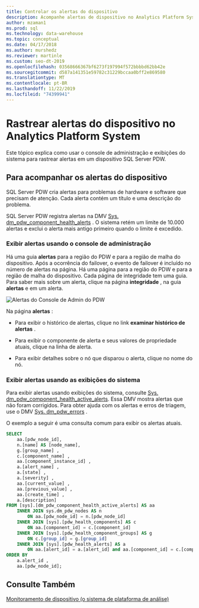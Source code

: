 ```yaml
---
title: Controlar os alertas do dispositivo
description: Acompanhe alertas de dispositivo no Analytics Platform System.
author: mzaman1
ms.prod: sql
ms.technology: data-warehouse
ms.topic: conceptual
ms.date: 04/17/2018
ms.author: murshedz
ms.reviewer: martinle
ms.custom: seo-dt-2019
ms.openlocfilehash: 03568666367bf6273f197994f572bbbbd62bb42e
ms.sourcegitcommit: d587a141351e59782c31229bccaa0bff2e869580
ms.translationtype: MT
ms.contentlocale: pt-BR
ms.lasthandoff: 11/22/2019
ms.locfileid: "74399941"
---
```

# <a name="track-appliance-alerts-in-analytics-platform-system"></a>Rastrear alertas do dispositivo no Analytics Platform System
Este tópico explica como usar o console de administração e exibições do sistema para rastrear alertas em um dispositivo SQL Server PDW.  
  
## <a name="to-track-appliance-alerts"></a>Para acompanhar os alertas do dispositivo  
SQL Server PDW cria alertas para problemas de hardware e software que precisam de atenção. Cada alerta contém um título e uma descrição do problema.  
  
SQL Server PDW registra alertas na DMV [Sys. dm_pdw_component_health_alerts](../relational-databases/system-dynamic-management-views/sys-dm-pdw-component-health-alerts-transact-sql.md) . O sistema retém um limite de 10.000 alertas e exclui o alerta mais antigo primeiro quando o limite é excedido.  
  
### <a name="view-alerts-by-using-the-admin-console"></a>Exibir alertas usando o console de administração  
Há uma guia **alertas** para a região do PDW e para a região de malha do dispositivo. Após a ocorrência do failover, o evento de failover é incluído no número de alertas na página. Há uma página para a região do PDW e para a região de malha do dispositivo. Cada página de integridade tem uma guia. Para saber mais sobre um alerta, clique na página **integridade** , na guia **alertas** e em um alerta.  
  
![Alertas do Console de Admin do PDW](./media/track-appliance-alerts/SQL_Server_PDW_AdminConsole_AlertsV2.png "SQL_Server_PDW_AdminConsole_AlertsV2")  
  
Na página **alertas** :  
  
-   Para exibir o histórico de alertas, clique no link **examinar histórico de alertas** .  
  
-   Para exibir o componente de alerta e seus valores de propriedade atuais, clique na linha de alerta.  
  
-   Para exibir detalhes sobre o nó que disparou o alerta, clique no nome do nó.  
  
### <a name="view-alerts-by-using-the-system-views"></a>Exibir alertas usando as exibições do sistema  
Para exibir alertas usando exibições do sistema, consulte [Sys. dm_pdw_component_health_active_alerts](../relational-databases/system-dynamic-management-views/sys-dm-pdw-component-health-active-alerts-transact-sql.md). Essa DMV mostra alertas que não foram corrigidos. Para obter ajuda com os alertas e erros de triagem, use o DMV [Sys. dm_pdw_errors](../relational-databases/system-dynamic-management-views/sys-dm-pdw-errors-transact-sql.md) .  
  
O exemplo a seguir é uma consulta comum para exibir os alertas atuais.  
  
```sql  
SELECT   
    aa.[pdw_node_id],  
    n.[name] AS [node_name],  
    g.[group_name] ,  
    c.[component_name] ,  
    aa.[component_instance_id] ,   
    a.[alert_name] ,  
    a.[state] ,  
    a.[severity] ,  
    aa.[current_value] ,  
    aa.[previous_value] ,  
    aa.[create_time] ,  
    a.[description]   
FROM [sys].[dm_pdw_component_health_active_alerts] AS aa  
    INNER JOIN sys.dm_pdw_nodes AS n   
        ON aa.[pdw_node_id] = n.[pdw_node_id]  
    INNER JOIN [sys].[pdw_health_components] AS c   
        ON aa.[component_id] = c.[component_id]  
    INNER JOIN [sys].[pdw_health_component_groups] AS g   
        ON c.[group_id] = g.[group_id]  
    INNER JOIN [sys].[pdw_health_alerts] AS a   
        ON aa.[alert_id] = a.[alert_id] and aa.[component_id] = c.[component_id]  
ORDER BY  
    a.alert_id ,  
    aa.[pdw_node_id];  
```  
  
## <a name="see-also"></a>Consulte Também  
<!-- MISSING LINKS [Common Metadata Query Examples &#40;SQL Server PDW&#41;](../sqlpdw/common-metadata-query-examples-sql-server-pdw.md)  -->
[Monitoramento de dispositivo &#40;o sistema de plataforma de análise&#41;](appliance-monitoring.md)  
  
